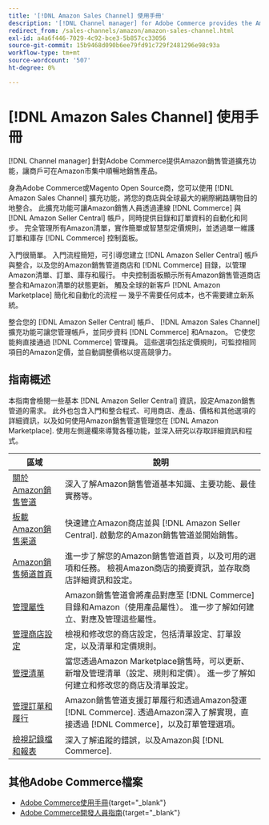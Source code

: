 ```yaml
---
title: '[!DNL Amazon Sales Channel] 使用手冊'
description: '[!DNL Channel manager] for Adobe Commerce provides the Amazon sales channel extension to enable merchants to seamlessly sell products in the [!DNL Amazon Marketplace].'
redirect_from: /sales-channels/amazon/amazon-sales-channel.html
exl-id: a4a6f446-7029-4c92-bce3-5b857cc33056
source-git-commit: 15b9468d090b6ee79fd91c729f2481296e98c93a
workflow-type: tm+mt
source-wordcount: '507'
ht-degree: 0%

---
```


# [!DNL Amazon Sales Channel] 使用手冊

[!DNL Channel manager] 針對Adobe Commerce提供Amazon銷售管道擴充功能，讓商戶可在Amazon市集中順暢地銷售產品。

身為Adobe Commerce或Magento Open Source商，您可以使用 [!DNL Amazon Sales Channel] 擴充功能，將您的商店與全球最大的網際網路購物目的地整合。 此擴充功能可讓Amazon銷售人員透過連線 [!DNL Commerce] 與 [!DNL Amazon Seller Central] 帳戶，同時提供目錄和訂單資料的自動化和同步。 完全管理所有Amazon清單，實作簡單或智慧型定價規則，並透過單一維護訂單和庫存 [!DNL Commerce] 控制面板。

入門很簡單。 入門流程簡短，可引導您建立 [!DNL Amazon Seller Central] 帳戶與整合，以及您的Amazon銷售管道商店和 [!DNL Commerce] 目錄，以管理Amazon清單、訂單、庫存和履行。 中央控制面板顯示所有Amazon銷售管道商店整合和Amazon清單的狀態更新。 觸及全球的新客戶 [!DNL Amazon Marketplace] 簡化和自動化的流程 — 幾乎不需要任何成本，也不需要建立新系統。

整合您的 [!DNL Amazon Seller Central] 帳戶、 [!DNL Amazon Sales Channel] 擴充功能可讓您管理帳戶，並同步資料 [!DNL Commerce] 和Amazon。 它使您能夠直接通過 [!DNL Commerce] 管理員。 這些選項包括定價規則，可監控相同項目的Amazon定價，並自動調整價格以提高競爭力。

## 指南概述

本指南會檢閱一些基本 [!DNL Amazon Seller Central] 資訊，設定Amazon銷售管道的需求。 此外也包含入門和整合程式、可用商店、產品、價格和其他選項的詳細資訊，以及如何使用Amazon銷售管道管理您在 [!DNL Amazon Marketplace]. 使用左側邊欄來導覽各種功能，並深入研究以存取詳細資訊和程式。

| 區域 | 說明 |
|----|----|
| [關於Amazon銷售管道](./about-amazon-sales-channel.md) | 深入了解Amazon銷售管道基本知識、主要功能、最佳實務等。 |
| [板載Amazon銷售渠道](./amazon-onboarding-home.md) | 快速建立Amazon商店並與 [!DNL Amazon Seller Central]. 啟動您的Amazon銷售管道並開始銷售。 |
| [Amazon銷售頻道首頁](./amazon-sales-channel-home.md) | 進一步了解您的Amazon銷售管道首頁，以及可用的選項和任務。 檢視Amazon商店的摘要資訊，並存取商店詳細資訊和設定。 |
| [管理屬性](./attributes-view.md) | Amazon銷售管道會將產品對應至 [!DNL Commerce] 目錄和Amazon（使用產品屬性）。 進一步了解如何建立、對應及管理這些屬性。 |
| [管理商店設定](./ob-store-review.md) | 檢視和修改您的商店設定，包括清單設定、訂單設定，以及清單和定價規則。 |
| [管理清單](./managing-product-listings.md) | 當您透過Amazon Marketplace銷售時，可以更新、新增及管理清單（設定、規則和定價）。 進一步了解如何建立和修改您的商店及清單設定。 |
| [管理訂單和履行](./managing-orders.md) | Amazon銷售管道支援訂單履行和透過Amazon發運 [!DNL Commerce]. 透過Amazon深入了解實現，直接透過 [!DNL Commerce]，以及訂單管理選項。 |
| [檢視記錄檔和報表](./amazon-logs-reports.md) | 深入了解追蹤的錯誤，以及Amazon與 [!DNL Commerce]. |

## 其他Adobe Commerce檔案

- [Adobe Commerce使用手冊](https://docs.magento.com/user-guide/){target=&quot;_blank&quot;}
- [Adobe Commerce開發人員指南](https://devdocs.magento.com/){target=&quot;_blank&quot;}
